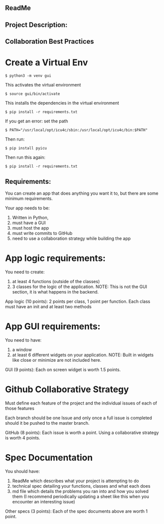 ## ReadMe
## Project Description: 


## Collaboration Best Practices

# Create a Virtual Env
```
$ python3 -m venv gui
```

This activates the virtual environment

```
$ source gui/bin/activate
```
This installs the dependencies in the virtual environment

```
$ pip install -r requirements.txt
```

If you get an error: 
set the path

```
$ PATH="/usr/local/opt/icu4c/sbin:/usr/local/opt/icu4c/bin:$PATH"
```

Then run:

```
$ pip install pyicu

```

Then run this again:

```
$ pip install -r requirements.txt

```

## Requirements: 

You can create an app that does anything you want it to, but there are some minimum requirements. 

Your app needs to be:
   1. Written in Python, 
   2. must have a GUI
   3. must host the app 
   4. must write commits to GitHub
   5. need to use a collaboration strategy while building the app

# App logic requirements:
You need to create:
   1. at least 4 functions (outside of the classes) 
   2. 3 classes for the logic of the application. 
NOTE: This is not the GUI section, it is what happens in the backend. 

App logic (10 points): 2 points per class, 1 point per function. Each class must have an init and at least two methods

# App GUI requirements:

You need to have:
   1. a window  
   2. at least 6 different widgets on your application. 
NOTE: Built in widgets like close or minimize are not included here. 

GUI (9 points): Each on screen widget is worth 1.5 points.


# Github Collaborative Strategy

Must define each feature of the project and the individual issues of each of those features 

Each branch should be one Issue and only once a full issue is completed should it be pushed to the master branch. 

GitHub (8 points): Each issue is worth a point. Using a collaborative strategy is worth 4 points.


# Spec Documentation

You should have:
   1. ReadMe which describes what your project is attempting to do
   2. technical spec detailing your functions, classes and what each does
   3. md file which details the problems you ran into and how you solved them (I recommend periodically updating a sheet like this when you encounter an interesting issue)

Other specs (3 points): Each of the spec documents above are worth 1 point.